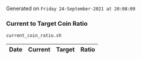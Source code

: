 Generated on `Friday 24-September-2021 at 20:08:09`

### Current to Target Coin Ratio
`current_coin_ratio.sh`

Date|Current|Target|Ratio
---|---|---|---
